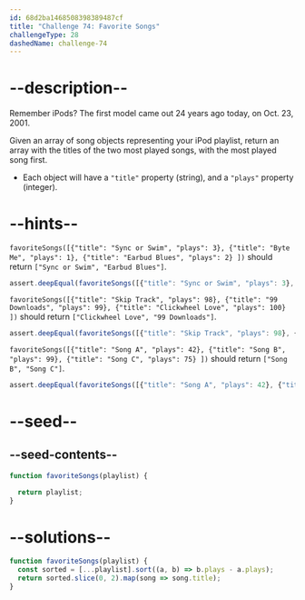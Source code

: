 ```yaml
---
id: 68d2ba1468508398389487cf
title: "Challenge 74: Favorite Songs"
challengeType: 28
dashedName: challenge-74
---
```


# --description--

Remember iPods? The first model came out 24 years ago today, on Oct. 23, 2001.

Given an array of song objects representing your iPod playlist, return an array with the titles of the two most played songs, with the most played song first.

- Each object will have a `"title"` property (string), and a `"plays"` property (integer).

# --hints--

`favoriteSongs([{"title": "Sync or Swim", "plays": 3}, {"title": "Byte Me", "plays": 1}, {"title": "Earbud Blues", "plays": 2} ])` should return `["Sync or Swim", "Earbud Blues"]`.

```js
assert.deepEqual(favoriteSongs([{"title": "Sync or Swim", "plays": 3}, {"title": "Byte Me", "plays": 1}, {"title": "Earbud Blues", "plays": 2} ]), ["Sync or Swim", "Earbud Blues"]);
```

`favoriteSongs([{"title": "Skip Track", "plays": 98}, {"title": "99 Downloads", "plays": 99}, {"title": "Clickwheel Love", "plays": 100} ])` should return `["Clickwheel Love", "99 Downloads"]`.

```js
assert.deepEqual(favoriteSongs([{"title": "Skip Track", "plays": 98}, {"title": "99 Downloads", "plays": 99}, {"title": "Clickwheel Love", "plays": 100} ]), ["Clickwheel Love", "99 Downloads"]);
```

`favoriteSongs([{"title": "Song A", "plays": 42}, {"title": "Song B", "plays": 99}, {"title": "Song C", "plays": 75} ])` should return `["Song B", "Song C"]`.

```js
assert.deepEqual(favoriteSongs([{"title": "Song A", "plays": 42}, {"title": "Song B", "plays": 99}, {"title": "Song C", "plays": 75} ]), ["Song B", "Song C"]);
```

# --seed--

## --seed-contents--

```js
function favoriteSongs(playlist) {

  return playlist;
}
```

# --solutions--

```js
function favoriteSongs(playlist) {
  const sorted = [...playlist].sort((a, b) => b.plays - a.plays);
  return sorted.slice(0, 2).map(song => song.title);
}
```
